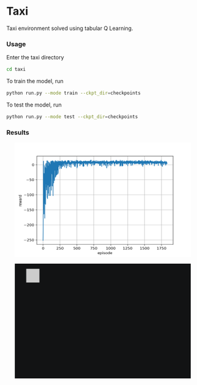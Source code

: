 # Taxi

Taxi environment solved using tabular Q Learning.

### Usage

Enter the taxi directory
```bash
cd taxi
``` 

To train the model, run
```bash
python run.py --mode train --ckpt_dir=checkpoints
```

To test the model, run
```bash
python run.py --mode test --ckpt_dir=checkpoints
```

### Results

<p align="center">
  <img width="460" height="300" src="res/reward_plot.png">
</p>

<p align="center">
  <img width="460" height="300" src="res/taxi.gif">
</p>

